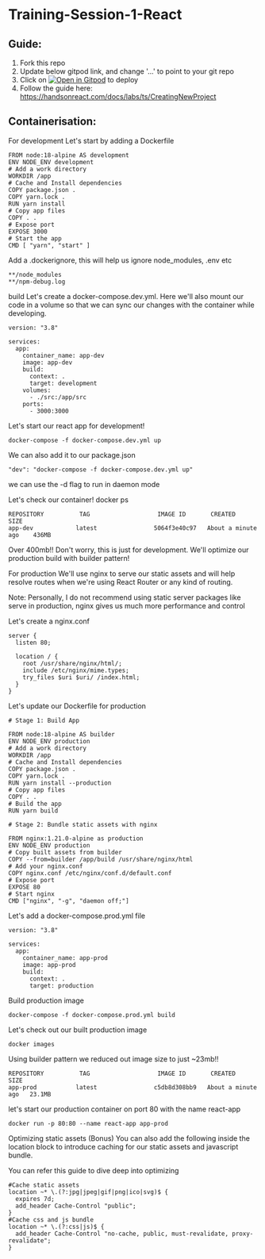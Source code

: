 # Training-Session-1-React

## Guide:
1. Fork this repo
2. Update below gitpod link, and change '...' to point to your git repo
3. Click on [![Open in Gitpod](https://gitpod.io/button/open-in-gitpod.svg)](https://gitpod.io/#https://github.com/...) to deploy
4. Follow the guide here: https://handsonreact.com/docs/labs/ts/CreatingNewProject


## Containerisation:
For development
Let's start by adding a Dockerfile
```
FROM node:18-alpine AS development
ENV NODE_ENV development
# Add a work directory
WORKDIR /app
# Cache and Install dependencies
COPY package.json .
COPY yarn.lock .
RUN yarn install
# Copy app files
COPY . .
# Expose port
EXPOSE 3000
# Start the app
CMD [ "yarn", "start" ]
```
Add a .dockerignore, this will help us ignore node_modules, .env etc
```
**/node_modules
**/npm-debug.log
```
build
Let's create a docker-compose.dev.yml. Here we'll also mount our code in a volume so that we can sync our changes with the container while developing.
```
version: "3.8"

services:
  app:
    container_name: app-dev
    image: app-dev
    build:
      context: .
      target: development
    volumes:
      - ./src:/app/src
    ports:
      - 3000:3000
```
Let's start our react app for development!
```
docker-compose -f docker-compose.dev.yml up
```
We can also add it to our package.json
```
"dev": "docker-compose -f docker-compose.dev.yml up"
```
we can use the -d flag to run in daemon mode

Let's check our container!
docker ps
```
REPOSITORY          TAG                   IMAGE ID       CREATED              SIZE
app-dev            latest                5064f3e40c97   About a minute ago    436MB
```
Over 400mb!! Don't worry, this is just for development. We'll optimize our production build with builder pattern!

For production
We'll use nginx to serve our static assets and will help resolve routes when we're using React Router or any kind of routing.

Note: Personally, I do not recommend using static server packages like serve in production, nginx gives us much more performance and control

Let's create a nginx.conf
```
server {
  listen 80;

  location / {
    root /usr/share/nginx/html/;
    include /etc/nginx/mime.types;
    try_files $uri $uri/ /index.html;
  }
}
```
Let's update our Dockerfile for production
```
# Stage 1: Build App

FROM node:18-alpine AS builder
ENV NODE_ENV production
# Add a work directory
WORKDIR /app
# Cache and Install dependencies
COPY package.json .
COPY yarn.lock .
RUN yarn install --production
# Copy app files
COPY . .
# Build the app
RUN yarn build

# Stage 2: Bundle static assets with nginx

FROM nginx:1.21.0-alpine as production
ENV NODE_ENV production
# Copy built assets from builder
COPY --from=builder /app/build /usr/share/nginx/html
# Add your nginx.conf
COPY nginx.conf /etc/nginx/conf.d/default.conf
# Expose port
EXPOSE 80
# Start nginx
CMD ["nginx", "-g", "daemon off;"]
```
Let's add a docker-compose.prod.yml file
```
version: "3.8"

services:
  app:
    container_name: app-prod
    image: app-prod
    build:
      context: .
      target: production
```
Build production image
```
docker-compose -f docker-compose.prod.yml build
```
Let's check out our built production image
```
docker images
```
Using builder pattern we reduced out image size to just ~23mb!!
```
REPOSITORY          TAG                   IMAGE ID       CREATED              SIZE
app-prod           latest                c5db8d308bb9   About a minute ago   23.1MB
```
let's start our production container on port 80 with the name react-app
```
docker run -p 80:80 --name react-app app-prod
```
Optimizing static assets (Bonus)
You can also add the following inside the location block to introduce caching for our static assets and javascript bundle.

You can refer this guide to dive deep into optimizing
```
#Cache static assets
location ~* \.(?:jpg|jpeg|gif|png|ico|svg)$ {
  expires 7d;
  add_header Cache-Control "public";
}
#Cache css and js bundle
location ~* \.(?:css|js)$ {
  add_header Cache-Control "no-cache, public, must-revalidate, proxy-revalidate";
}
```
